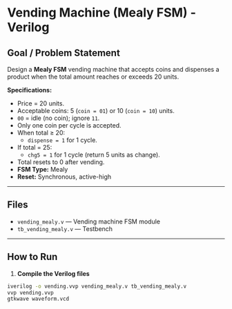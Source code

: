 # Vending Machine (Mealy FSM) - Verilog

## Goal / Problem Statement

Design a **Mealy FSM** vending machine that accepts coins and dispenses a product when the total amount reaches or exceeds 20 units.

**Specifications:**
- Price = 20 units.
- Acceptable coins: 5 (`coin = 01`) or 10 (`coin = 10`) units.
- `00` = idle (no coin); ignore `11`.
- Only one coin per cycle is accepted.
- When total ≥ 20:
  - `dispense = 1` for 1 cycle.
- If total = 25:
  - `chg5 = 1` for 1 cycle (return 5 units as change).
- Total resets to 0 after vending.
- **FSM Type:** Mealy  
- **Reset:** Synchronous, active-high  

---

## Files

- `vending_mealy.v` — Vending machine FSM module  
- `tb_vending_mealy.v` — Testbench  

---

## How to Run

1. **Compile the Verilog files**
```bash
iverilog -o vending.vvp vending_mealy.v tb_vending_mealy.v
vvp vending.vvp
gtkwave waveform.vcd
